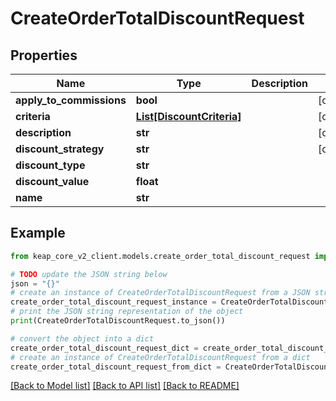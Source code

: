 # CreateOrderTotalDiscountRequest


## Properties

Name | Type | Description | Notes
------------ | ------------- | ------------- | -------------
**apply_to_commissions** | **bool** |  | [optional] 
**criteria** | [**List[DiscountCriteria]**](DiscountCriteria.md) |  | [optional] 
**description** | **str** |  | [optional] 
**discount_strategy** | **str** |  | [optional] 
**discount_type** | **str** |  | 
**discount_value** | **float** |  | 
**name** | **str** |  | 

## Example

```python
from keap_core_v2_client.models.create_order_total_discount_request import CreateOrderTotalDiscountRequest

# TODO update the JSON string below
json = "{}"
# create an instance of CreateOrderTotalDiscountRequest from a JSON string
create_order_total_discount_request_instance = CreateOrderTotalDiscountRequest.from_json(json)
# print the JSON string representation of the object
print(CreateOrderTotalDiscountRequest.to_json())

# convert the object into a dict
create_order_total_discount_request_dict = create_order_total_discount_request_instance.to_dict()
# create an instance of CreateOrderTotalDiscountRequest from a dict
create_order_total_discount_request_from_dict = CreateOrderTotalDiscountRequest.from_dict(create_order_total_discount_request_dict)
```
[[Back to Model list]](../README.md#documentation-for-models) [[Back to API list]](../README.md#documentation-for-api-endpoints) [[Back to README]](../README.md)


